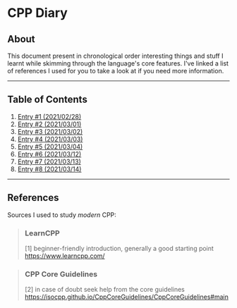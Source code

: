 # CPP Diary

## About

This document present in chronological order interesting things and stuff I learnt
while skimming through the language's core features. I've linked a list of references
I used for you to take a look at if you need more information.

---

## Table of Contents

1. [Entry #1 (2021/02/28)](/diary/entry1.md)
2. [Entry #2 (2021/03/01)](/diary/entry2.md)
3. [Entry #3 (2021/03/02)](/diary/entry3.md)
4. [Entry #4 (2021/03/03)](/diary/entry4.md)
5. [Entry #5 (2021/03/04)](/diary/entry5.md)
6. [Entry #6 (2021/03/12)](/diary/entry6.md)
7. [Entry #7 (2021/03/13)](/diary/entry7.md)
8. [Entry #8 (2021/03/14)](/diary/entry8.md)

---

## References

Sources I used to study *modern* CPP:

> ### LearnCPP
>
> [1] beginner-friendly introduction, generally a good starting point\
> <https://www.learncpp.com/>
>

> ### CPP Core Guidelines
>
> [2] in case of doubt seek help from the core guidelines\
> <https://isocpp.github.io/CppCoreGuidelines/CppCoreGuidelines#main>
